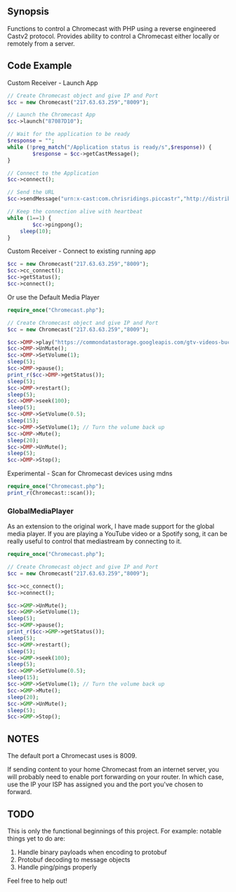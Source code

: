 ## Synopsis

Functions to control a Chromecast with PHP using a reverse engineered Castv2 protocol. Provides ability to control a Chromecast either locally or remotely from a server.

## Code Example

Custom Receiver - Launch App

```php
// Create Chromecast object and give IP and Port
$cc = new Chromecast("217.63.63.259","8009");

// Launch the Chromecast App
$cc->launch("87087D10");

// Wait for the application to be ready
$response = "";
while (!preg_match("/Application status is ready/s",$response)) {
        $response = $cc->getCastMessage();
}

// Connect to the Application
$cc->connect();

// Send the URL
$cc->sendMessage("urn:x-cast:com.chrisridings.piccastr","http://distribution.bbb3d.renderfarming.net/video/mp4/bbb_sunflower_1080p_30fps_normal.mp4");

// Keep the connection alive with heartbeat
while (1==1) {
        $cc->pingpong();
	sleep(10);
}
```

Custom Receiver - Connect to existing running app

```php
$cc = new Chromecast("217.63.63.259","8009");
$cc->cc_connect();
$cc->getStatus();
$cc->connect();
```

Or use the Default Media Player

```php
require_once("Chromecast.php");

// Create Chromecast object and give IP and Port
$cc = new Chromecast("217.63.63.259","8009");

$cc->DMP->play("https://commondatastorage.googleapis.com/gtv-videos-bucket/sample/BigBuckBunny.mp4","BUFFERED","video/mp4",true,0);
$cc->DMP->UnMute();
$cc->DMP->SetVolume(1);
sleep(5);
$cc->DMP->pause();
print_r($cc->DMP->getStatus());
sleep(5);
$cc->DMP->restart();
sleep(5);
$cc->DMP->seek(100);
sleep(5);
$cc->DMP->SetVolume(0.5);
sleep(15);
$cc->DMP->SetVolume(1); // Turn the volume back up
$cc->DMP->Mute();
sleep(20);
$cc->DMP->UnMute();
sleep(5);
$cc->DMP->Stop();
```

Experimental - Scan for Chromecast devices using mdns

```php
require_once("Chromecast.php");
print_r(Chromecast::scan());
```

### GlobalMediaPlayer

As an extension to the original work, I have made support for the global media player.
If you are playing a YouTube video or a Spotify song, it can be really useful to control that mediastream by connecting to it.

```php
require_once("Chromecast.php");

// Create Chromecast object and give IP and Port
$cc = new Chromecast("217.63.63.259","8009");

$cc->cc_connect();
$cc->connect();

$cc->GMP->UnMute();
$cc->GMP->SetVolume(1);
sleep(5);
$cc->GMP->pause();
print_r($cc->GMP->getStatus());
sleep(5);
$cc->GMP->restart();
sleep(5);
$cc->GMP->seek(100);
sleep(5);
$cc->GMP->SetVolume(0.5);
sleep(15);
$cc->GMP->SetVolume(1); // Turn the volume back up
$cc->GMP->Mute();
sleep(20);
$cc->GMP->UnMute();
sleep(5);
$cc->GMP->Stop();
```

## NOTES

The default port a Chromecast uses is 8009.

If sending content to your home Chromecast from an internet server, you will probably need to enable port forwarding on your router. In which case, use the IP your ISP has assigned you and the port you've chosen to forward.

## TODO

This is only the functional beginnings of this project. For example: notable things yet to do are:

1. Handle binary payloads when encoding to protobuf
2. Protobuf decoding to message objects
3. Handle ping/pings properly

Feel free to help out!
